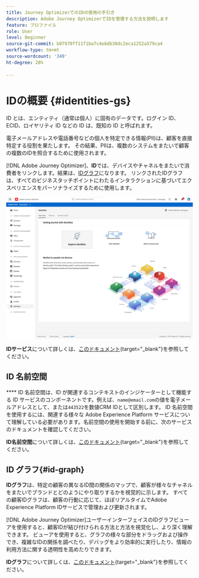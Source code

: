 ```yaml
---
title: Journey OptimizerでのIDの使用の手引き
description: Adobe Journey OptimizerでIDを管理する方法を説明します
feature: プロファイル
role: User
level: Beginner
source-git-commit: b07970ff11f1ba7c4e6db30dc2eca1252a579ca4
workflow-type: tm+mt
source-wordcount: '349'
ht-degree: 28%

---
```


# IDの概要 {#identities-gs}

ID とは、エンティティ（通常は個人）に固有のデータです。ログイン ID、ECID、ロイヤリティ ID などの ID は、既知の ID と呼ばれます。

電子メールアドレスや電話番号などの個人を特定できる情報(PII)は、顧客を直接特定する役割を果たします。 その結果、PIIは、複数のシステムをまたいで顧客の複数のIDを照合するために使用されます。

[!DNL Adobe Journey Optimizer]、**ID**&#x200B;では、デバイスやチャネルをまたいで消費者をリンクします。結果は、[IDグラフ](#id-graph)になります。 リンクされたIDグラフは、すべてのビジネスタッチポイントにわたるインタラクションに基づいてエクスペリエンスをパーソナライズするために使用します。

![](assets/identities-home.png)

**IDサービス**&#x200B;について詳しくは、[このドキュメント](https://experienceleague.adobe.com/docs/experience-platform/sources/home.html?lang=ja){target=&quot;_blank&quot;}を参照してください。

## ID 名前空間

**** ID 名前空間は、ID が関連するコンテキストのインジケーターとして機能する ID サービスのコンポーネントです。例えば、`name@email.com`の値を電子メールアドレスとして、または`443522`を数値CRM IDとして区別します。 ID 名前空間を使用するには、関連する様々な Adobe Experience Platform サービスについて理解している必要があります。名前空間の使用を開始する前に、次のサービスのドキュメントを確認してください。

**ID名前空間**&#x200B;について詳しくは、[このドキュメント](https://experienceleague.adobe.com/docs/experience-platform/identity/namespaces.html?lang=ja){target=&quot;_blank&quot;}を参照してください。

## ID グラフ{#id-graph}

**IDグラフ**&#x200B;は、特定の顧客の異なるID間の関係のマップで、顧客が様々なチャネルをまたいでブランドとどのようにやり取りするかを視覚的に示します。 すべての顧客IDグラフは、顧客の行動に応じて、ほぼリアルタイムでAdobe Experience Platform IDサービスで管理および更新されます。

[!DNL Adobe Journey Optimizer]ユーザーインターフェイスのIDグラフビューアを使用すると、顧客IDが結び付けられる方法と方法を視覚化し、より深く理解できます。 ビューアを使用すると、グラフの様々な部分をドラッグおよび操作でき、複雑なIDの関係を調べたり、デバッグをより効率的に実行したり、情報の利用方法に関する透明性を高めたりできます。

**IDグラフ**&#x200B;について詳しくは、[このドキュメント](https://experienceleague.adobe.com/docs/experience-platform/identity/ui/identity-graph-viewer.html){target=&quot;_blank&quot;}を参照してください。

